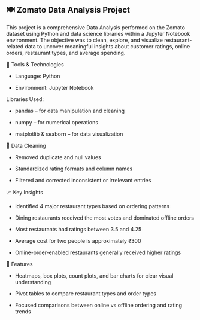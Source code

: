 ## 🍽 Zomato Data Analysis Project

This project is a comprehensive Data Analysis performed on the Zomato dataset using Python and  data science libraries within a Jupyter Notebook environment. The objective was to clean, explore, and visualize restaurant-related data to uncover meaningful insights about customer ratings, online orders, restaurant types, and average spending.

🧰 Tools & Technologies

- Language: Python

- Environment: Jupyter Notebook

Libraries Used:

- pandas – for data manipulation and cleaning

- numpy – for numerical operations

- matplotlib & seaborn – for data visualization

🧹 Data Cleaning

- Removed duplicate and null values

- Standardized rating formats and column names

- Filtered and corrected inconsistent or irrelevant entries

📈 Key Insights

- Identified 4 major restaurant types based on ordering patterns

- Dining restaurants received the most votes and dominated offline orders

- Most restaurants had ratings between 3.5 and 4.25

- Average cost for two people is approximately ₹300

- Online-order-enabled restaurants generally received higher ratings

📌 Features

- Heatmaps, box plots, count plots, and bar charts for clear visual understanding

- Pivot tables to compare restaurant types and order types

- Focused comparisons between online vs offline ordering and rating trends
